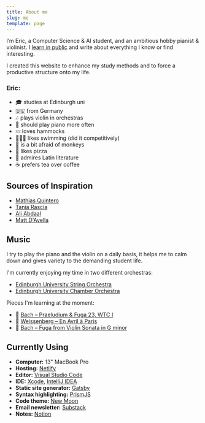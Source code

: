 ```yaml
---
title: About me
slug: me
template: page
---
```


I’m Eric, a Computer Science & AI student, and an ambitious hobby pianist & violinist. I [learn in public](/learn) and write about everything I know or find interesting.

I created this website to enhance my study methods and
to force a productive structure onto my life.


### Eric:

- 🎓 studies at Edinburgh uni
- 🇩🇪 from Germany
- 🎶 plays violin in orchestras
- 🎹 should play piano more often
- 💤 loves hammocks
- 🏊🏼‍♂️ likes swimming (did it competitively)
- 🙉 is a bit afraid of monkeys
- 🍕 likes pizza
- 📖 admires Latin literature
- ☕️ prefers tea over coffee

## Sources of Inspiration

- [Mathias Quintero](https://quintero.io/)
- [Tania Rascia](https://github.com/taniarascia)
- [Ali Abdaal](https://www.youtube.com/user/Sepharoth64)
- [Matt D'Avella](https://www.youtube.com/user/blackboxfilmcompany)

## Music

I try to play the piano and the violin on a daily basis,
it helps me to calm down and gives variety to the demanding
student life.

I'm currently enjoying my time in two different orchestras:

- [Edinburgh University String Orchestra](https://string.eusa.ed.ac.uk/)
- [Edinburgh University Chamber Orchestra](https://www.facebook.com/EdinburghUniversityChamberOrchestra)

Pieces I'm learning at the moment:
- 🎹 [Bach – Praeludium & Fuga 23, WTC I](https://www.youtube.com/watch?v=b-vwOTn6FzI)
- 🎹 [Weissenberg – En Avril à Paris](https://www.youtube.com/watch?v=7k2vQgC_hbc)
- 🎻 [Bach – Fuga from Violin Sonata in G minor](https://youtu.be/nA-qcCwWSJE?list=PL9v-gQTzlEY97y1n-XT_OKb8IIQ7M0xVD&t=262)

## Currently Using

- **Computer:** 13" MacBook Pro
- **Hosting:** [Netlify](https://netlify.com)
- **Editor:** [Visual Studio Code](https://code.visualstudio.com/)
- **IDE:**  [Xcode](https://developer.apple.com/xcode/), [IntelliJ IDEA](https://www.jetbrains.com/de-de/idea/)
- **Static site generator:** [Gatsby](https://gatsbyjs.org)
- **Syntax highlighting:** [PrismJS](http://prismjs.com/)
- **Code theme:** [New Moon](https://taniarascia.github.io/new-moon)
- **Email newsletter:** [Substack](https://substack.com)
- **Notes:** [Notion](https://www.notion.so/?r=0970c1810c2f45918f297f8aefc85041)